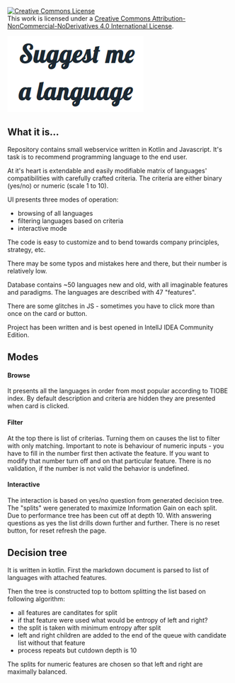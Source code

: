 <a rel="license" href="http://creativecommons.org/licenses/by-nc-nd/4.0/"><img alt="Creative Commons License" style="border-width:0" src="https://i.creativecommons.org/l/by-nc-nd/4.0/88x31.png" /></a><br />This work is licensed under a <a rel="license" href="http://creativecommons.org/licenses/by-nc-nd/4.0/">Creative Commons Attribution-NonCommercial-NoDerivatives 4.0 International License</a>.

![image](banner.png)

## What it is...

Repository contains small webservice written in Kotlin and Javascript. It's task
is to recommend programming language to the end user.

At it's heart is extendable and easily modifiable matrix of languages'
compatibilities with carefully crafted criteria. The criteria are 
either binary (yes/no) or numeric (scale 1 to 10). 

UI presents three modes of operation:
* browsing of all languages
* filtering languages based on criteria
* interactive mode

The code is easy to customize and to bend towards company principles,
strategy, etc.

There may be some typos and mistakes here and there, but their number is
relatively low.

Database contains ~50 languages new and old, with all imaginable features
and paradigms. The languages are described with 47 "features".

There are some glitches in JS - sometimes you have to click more than
once on the card or button.

Project has been written and is best opened in IntellJ IDEA Community Edition.


## Modes

#### Browse

It presents all the languages in order from most popular according to 
TIOBE index. By default description and criteria are hidden they are 
presented when card is clicked.

#### Filter

At the top there is list of criterias. Turning them on causes the list
to filter with only matching. Important to note is behaviour of numeric
inputs - you have to fill in the number first then activate the feature.
If you want to modify that number turn off and on that particular feature.
There is no validation, if the number is not valid the behavior is undefined.

#### Interactive

The interaction is based on yes/no question from generated decision tree.
The "splits" were generated to maximize Information Gain on each split.
Due to performance tree has been cut off at depth 10. With answering 
questions as yes the list drills down further and further. There is no
reset button, for reset refresh the page.

## Decision tree

It is written in kotlin. First the markdown document is parsed to list
of languages with attached features.

Then the tree is constructed top to bottom splitting the list based on
following algorithm:
* all features are canditates for split
* if that feature were used what would be entropy of left and right?
* the split is taken with minimum entropy after split
* left and right children are added to the end of the queue with candidate list without that feature
* process repeats but cutdown depth is 10

The splits for numeric features are chosen so that left and right are maximally balanced.



